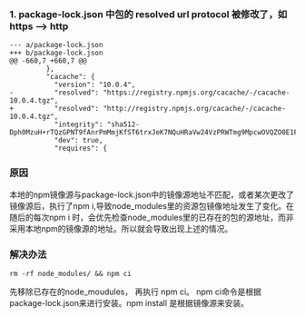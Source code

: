 ### 1. package-lock.json 中包的 resolved url protocol 被修改了，如 https --> http

```shell
--- a/package-lock.json
+++ b/package-lock.json
@@ -660,7 +660,7 @@
         },
         "cacache": {
           "version": "10.0.4",
-          "resolved": "https://registry.npmjs.org/cacache/-/cacache-10.0.4.tgz",
+          "resolved": "http://registry.npmjs.org/cacache/-/cacache-10.0.4.tgz",
           "integrity": "sha512-Dph0MzuH+rTQzGPNT9fAnrPmMmjKfST6trxJeK7NQuHRaVw24VzPRWTmg9MpcwOVQZO0E1FBICUlFeNaKPIfHA==",
           "dev": true,
           "requires": {
```

### 原因

本地的npm镜像源与package-lock.json中的镜像源地址不匹配，或者某次更改了镜像源后，执行了npm i,导致node_modules里的资源包镜像地址发生了变化。在随后的每次npm i 时，会优先检查node_modules里的已存在的包的源地址，而非采用本地npm的镜像源的地址。所以就会导致出现上述的情况。

### 解决办法

```shell
rm -rf node_modules/ && npm ci
```

先移除已存在的node_moudules， 再执行 npm ci。 npm ci命令是根据package-lock.json来进行安装。npm install 是根据镜像源来安装。
